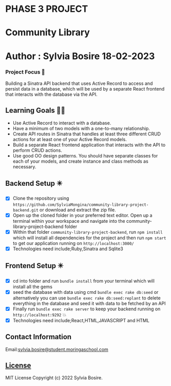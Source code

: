 # PHASE 3 PROJECT
# Community Library 
# Author : Sylvia Bosire 18-02-2023
### Project Focus 🎯
Building a Sinatra API backend that uses Active Record to access and persist data in a database, which will be used by a separate React frontend that interacts with the database via the API.

## Learning Goals 👨‍🚀

- Use Active Record to interact with a database.
- Have a minimum of two models with a one-to-many relationship.
- Create API routes in Sinatra that handles at least three different CRUD actions for at least one of your Active Record models.
- Build a separate React frontend application that interacts with the API to perform CRUD actions.
- Use good OO design patterns. You should have separate classes for each of your models, and create instance and class methods as necessary.

## Backend Setup ✴️

- [x] Clone the repository using `https://github.com/SylviaMongina/community-library-project-backend.git` or download and extract the zip file.
- [x] Open up the cloned folder in your preferred text editor. Open up a terminal within your workspace and navigate into the  community-library-project-backend folder
- [x] Within that folder `community-library-project-backend`, run `npm install` which will install all dependencies for the project and then run `npm start` to get our application running on `http://localhost:3000/`
- [x] Technologies need include;Ruby,Sinatra and Sqlite3

## Frontend Setup ✴️
- [x] cd into  folder and run `bundle install` from your terminal which will install all the gems 
- [x] seed the database with data using cmd `bundle exec rake db:seed` or alternatively you can use `bundle exec rake db:seed:replant` to delete everything in the database and seed it with data to be fetched by an API
- [x] Finally run `bundle exec rake server` to keep your backend running on `http://localhost:9292` :boom:
- [x] Technologies need include;React,HTML,JAVASCRIPT and HTML
## Contact Information
   Email:sylvia.bosire@student.moringaschool.com

## [License](LICENSE)
   
MIT License
Copyright (c) 2022 Sylvia Bosire.